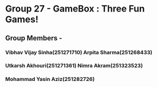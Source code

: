 # Group 27 - GameBox : Three Fun Games!
## Group Members - 
### Vibhav Vijay Sinha(251271710)     Arpita Sharma(251268433)
### Utkarsh Akhouri(251271361)        Nimra Akram(251323523)
### Mohammad Yasin Aziz(251282726)
